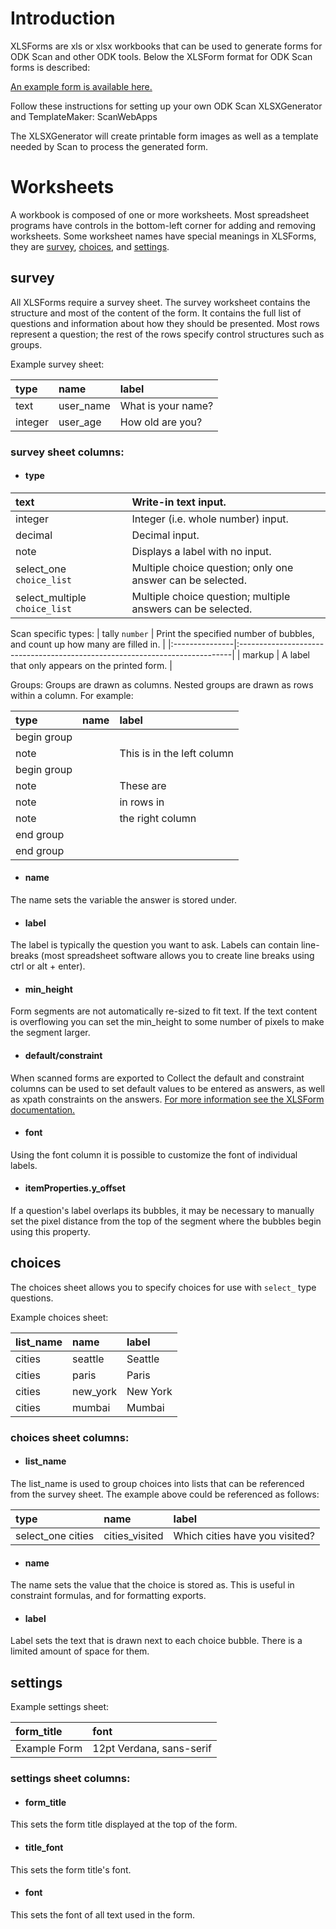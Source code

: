 # Introduction #

XLSForms are xls or xlsx workbooks that can be used to generate forms for ODK Scan and other ODK tools. Below the XLSForm format for ODK Scan forms is described:

[An example form is available here.](https://docs.google.com/spreadsheet/ccc?key=0Ak1svGcuI9iqdEFiRFpEZ0NTNUMzb0VaUm5sby1pbUE)

Follow these instructions for setting up your own ODK Scan XLSXGenerator and TemplateMaker: ScanWebApps

The XLSXGenerator will create printable form images as well as a template needed by Scan to process the generated form.

# Worksheets #

A workbook is composed of one or more worksheets. Most spreadsheet programs have controls in the bottom-left corner for adding and removing worksheets. Some worksheet names have special meanings in XLSForms, they are [survey](#survey.md), [choices](#choices.md), and [settings](#settings.md).

## survey ##

All XLSForms require a survey sheet. The survey worksheet contains the structure and most of the content of the form. It contains the full list of questions and information about how they should be presented. Most rows represent a question; the rest of the rows specify control structures such as groups.

Example survey sheet:

| **type** | **name**   | **label**            |
|:---------|:-----------|:---------------------|
| text     | user\_name | What is your name?   |
| integer  | user\_age  | How old are you?     |

### survey sheet columns: ###

  * #### type ####

| text   | Write-in text input. |
|:-------|:---------------------|
| integer| Integer (i.e. whole number) input.|
| decimal| Decimal input.       |
| note   | Displays a label with no input. |
| select\_one `choice_list` | Multiple choice question; only one answer can be selected. |
| select\_multiple `choice_list` | Multiple choice question; multiple answers can be selected.|

Scan specific types:
| tally `number` | Print the specified number of bubbles, and count up how many are filled in. |
|:---------------|:----------------------------------------------------------------------------|
| markup         | A label that only appears on the printed form.                              |

Groups:
Groups are drawn as columns. Nested groups are drawn as rows within a column. For example:

| **type** | **name**   | **label**            |
|:---------|:-----------|:---------------------|
| begin group|            |                      |
| note     |            | This is in the left column |
| begin group|            |                      |
| note     |            | These are            |
| note     |            | in rows in           |
| note     |            | the right column     |
| end group|            |                      |
| end group|            |                      |

  * #### name ####

The name sets the variable the answer is stored under.

  * #### label ####

The label is typically the question you want to ask. Labels can contain line-breaks (most spreadsheet software allows you to create line breaks using ctrl or alt + enter).

  * #### min\_height ####

Form segments are not automatically re-sized to fit text. If the text content is overflowing you can set the min\_height to some number of pixels to make the segment larger.

  * #### default/constraint ####

When scanned forms are exported to Collect the default and constraint columns can be used to set default values to be entered as answers, as well as xpath constraints on the answers. [For more information see the XLSForm documentation.](http://opendatakit.org/help/form-design/xlsform/)

  * #### font ####

Using the font column it is possible to customize the font of individual labels.

  * #### itemProperties.y\_offset ####

If a question's label overlaps its bubbles, it may be necessary to manually set the pixel distance from the top of the segment where the bubbles begin using this property.

## choices ##

The choices sheet allows you to specify choices for use with `select_` type questions.

Example choices sheet:

| **list\_name** | **name**  | **label** |
|:---------------|:----------|:----------|
| cities         | seattle   | Seattle   |
| cities         | paris     | Paris     |
| cities         | new\_york | New York  |
| cities         | mumbai    | Mumbai    |

### choices sheet columns: ###

  * #### list\_name ####

The list\_name is used to group choices into lists that can be referenced from the survey sheet. The example above could be referenced as follows:

| **type**           | **name**       | **label**                       |
|:-------------------|:---------------|:--------------------------------|
| select\_one cities |cities\_visited | Which cities have you visited?  |

  * #### name ####

The name sets the value that the choice is stored as. This is useful in constraint formulas, and for formatting exports.

  * #### label ####

Label sets the text that is drawn next to each choice bubble. There is a limited amount of space for them.

## settings ##

Example settings sheet:

| **form\_title** | **font**                   |
|:----------------|:---------------------------|
| Example Form    | 12pt Verdana, sans-serif   |

### settings sheet columns: ###

  * #### form\_title ####

This sets the form title displayed at the top of the form.

  * #### title\_font ####

This sets the form title's font.

  * #### font ####

This sets the font of all text used in the form.